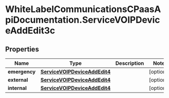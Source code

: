 # WhiteLabelCommunicationsCPaasApiDocumentation.ServiceVOIPDeviceAddEdit3c

## Properties

Name | Type | Description | Notes
------------ | ------------- | ------------- | -------------
**emergency** | [**ServiceVOIPDeviceAddEdit4**](ServiceVOIPDeviceAddEdit4.md) |  | [optional] 
**external** | [**ServiceVOIPDeviceAddEdit4**](ServiceVOIPDeviceAddEdit4.md) |  | [optional] 
**internal** | [**ServiceVOIPDeviceAddEdit4**](ServiceVOIPDeviceAddEdit4.md) |  | [optional] 


